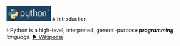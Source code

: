<img src="https://github.com/MK316/workshop22/raw//main/img/pythonlogo.png" width="120" height="40"> 
# Introduction  

🌀  Python is a high-level, interpreted, general-purpose _**programming** language._ [▶️ Wikipedia]("https://en.wikipedia.org/wiki/Python_(programming_language)")  
